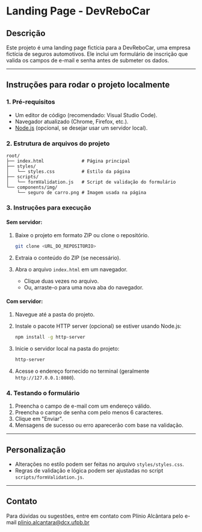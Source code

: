 # Landing Page - DevReboCar

## Descrição

Este projeto é uma landing page fictícia para a DevReboCar, uma empresa fictícia de seguros automotivos. Ele inclui um formulário de inscrição que valida os campos de e-mail e senha antes de submeter os dados.

---

## Instruções para rodar o projeto localmente

### 1. Pré-requisitos

- Um editor de código (recomendado: Visual Studio Code).
- Navegador atualizado (Chrome, Firefox, etc.).
- [Node.js](https://nodejs.org/) (opcional, se desejar usar um servidor local).

### 2. Estrutura de arquivos do projeto

```
root/
├── index.html              # Página principal
├── styles/
│   └── styles.css          # Estilo da página
├── scripts/
│   └── formValidation.js   # Script de validação do formulário
└── components/img/
    └── seguro de carro.png # Imagem usada na página
```

### 3. Instruções para execução

#### Sem servidor:

1. Baixe o projeto em formato ZIP ou clone o repositório.

   ```bash
   git clone <URL_DO_REPOSITORIO>
   ```

2. Extraia o conteúdo do ZIP (se necessário).

3. Abra o arquivo `index.html` em um navegador.

   - Clique duas vezes no arquivo.
   - Ou, arraste-o para uma nova aba do navegador.

#### Com servidor:

1. Navegue até a pasta do projeto.

2. Instale o pacote HTTP server (opcional) se estiver usando Node.js:

   ```bash
   npm install -g http-server
   ```

3. Inicie o servidor local na pasta do projeto:

   ```bash
   http-server
   ```

4. Acesse o endereço fornecido no terminal (geralmente `http://127.0.0.1:8080`).

### 4. Testando o formulário

1. Preencha o campo de e-mail com um endereço válido.
2. Preencha o campo de senha com pelo menos 6 caracteres.
3. Clique em "Enviar".
4. Mensagens de sucesso ou erro aparecerão com base na validação.

---

## Personalização

- Alterações no estilo podem ser feitas no arquivo `styles/styles.css`.
- Regras de validação e lógica podem ser ajustadas no script `scripts/formValidation.js`.

---

## Contato

Para dúvidas ou sugestões, entre em contato com Plínio Alcântara pelo e-mail [plinio.alcantara@dcx.ufpb.br](mailto\:plinio.alcantara@dcx.ufpb.br)

